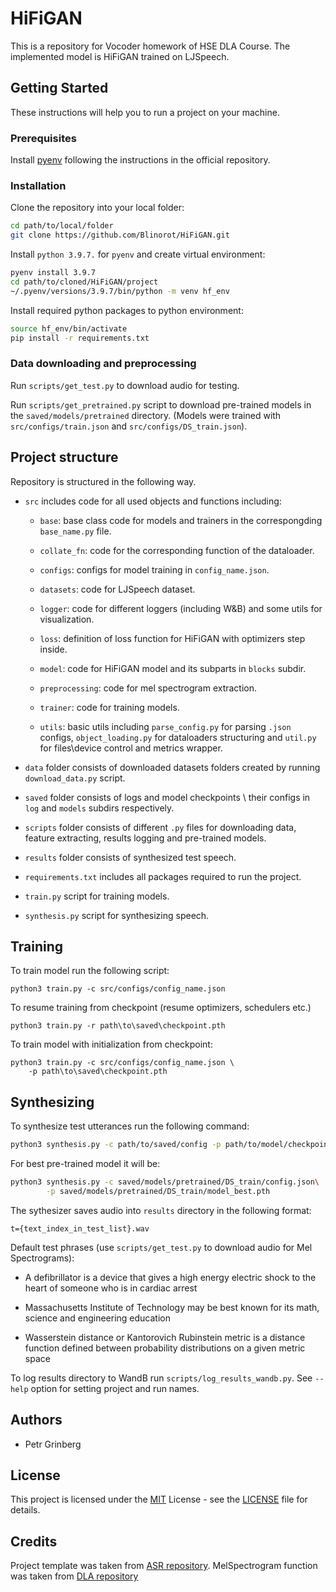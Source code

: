 # HiFiGAN

This is a repository for Vocoder homework of HSE DLA Course. The implemented model is HiFiGAN trained on LJSpeech.

## Getting Started

These instructions will help you to run a project on your machine.

### Prerequisites

Install [pyenv](https://github.com/pyenv/pyenv#installation) following the instructions in the official repository.

### Installation

Clone the repository into your local folder:

```bash
cd path/to/local/folder
git clone https://github.com/Blinorot/HiFiGAN.git
```

Install `python 3.9.7.` for `pyenv` and create virtual environment:

```bash
pyenv install 3.9.7
cd path/to/cloned/HiFiGAN/project
~/.pyenv/versions/3.9.7/bin/python -m venv hf_env
```

Install required python packages to python environment:

```bash
source hf_env/bin/activate
pip install -r requirements.txt
```

### Data downloading and preprocessing

Run `scripts/get_test.py` to download audio for testing.

Run `scripts/get_pretrained.py` script to download pre-trained models in the `saved/models/pretrained` directory. (Models were trained with `src/configs/train.json` and `src/configs/DS_train.json`).

## Project structure

Repository is structured in the following way.

-   `src` includes code for all used objects and functions including:

    -   `base`: base class code for models and trainers in the correspongding `base_name.py` file.

    -   `collate_fn`: code for the corresponding function of the dataloader.

    -   `configs`: configs for model training in `config_name.json`.

    -   `datasets`: code for LJSpeech dataset.

    -   `logger`: code for different loggers (including W&B) and some utils for visualization.

    -   `loss`: definition of loss function for HiFiGAN with optimizers step inside.

    -   `model`: code for HiFiGAN model and its subparts in `blocks` subdir.

    -   `preprocessing`: code for mel spectrogram extraction.

    -   `trainer`: code for training models.

    -   `utils`: basic utils including `parse_config.py` for parsing `.json` configs, `object_loading.py` for dataloaders structuring and `util.py` for files\device control and metrics wrapper.

-   `data` folder consists of downloaded datasets folders created by running `download_data.py` script.

-   `saved` folder consists of logs and model checkpoints \ their configs in `log` and `models` subdirs respectively.

-   `scripts` folder consists of different `.py` files for downloading data, feature extracting, results logging and pre-trained models.

-   `results` folder consists of synthesized test speech.

-   `requirements.txt` includes all packages required to run the project.

-   `train.py` script for training models.

-   `synthesis.py` script for synthesizing speech.

## Training

To train model run the following script:

```
python3 train.py -c src/configs/config_name.json
```

To resume training from checkpoint (resume optimizers, schedulers etc.)

```
python3 train.py -r path\to\saved\checkpoint.pth
```

To train model with initialization from checkpoint:

```
python3 train.py -c src/configs/config_name.json \
    -p path\to\saved\checkpoint.pth
```

## Synthesizing

To synthesize test utterances run the following command:

```bash
python3 synthesis.py -c path/to/saved/config -p path/to/model/checkpoint
```

For best pre-trained model it will be:

```bash
python3 synthesis.py -c saved/models/pretrained/DS_train/config.json\
        -p saved/models/pretrained/DS_train/model_best.pth
```

The sythesizer saves audio into `results` directory in the following format:

```
t={text_index_in_test_list}.wav
```

Default test phrases (use `scripts/get_test.py` to download audio for Mel Spectrograms):

-   A defibrillator is a device that gives a high energy electric shock to the heart of someone who is in cardiac arrest

-   Massachusetts Institute of Technology may be best known for its math, science and engineering education

-   Wasserstein distance or Kantorovich Rubinstein metric is a distance function defined between probability distributions on a given metric space

To log results directory to WandB run `scripts/log_results_wandb.py`. See `--help` option for setting project and run names.

## Authors

-   Petr Grinberg

## License

This project is licensed under the [MIT](LICENSE) License - see the [LICENSE](LICENSE) file for details.

## Credits

Project template was taken from [ASR repository](https://github.com/Blinorot/ASR). MelSpectrogram function was taken from [DLA repository](https://github.com/markovka17/dla/tree/2022/hw4_nv)
